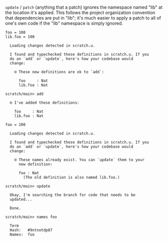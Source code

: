 `update` / `patch` (anything that a patch) ignores the namespace named "lib" at the location it's applied. This follows
the project organization convention that dependencies are put in "lib"; it's much easier to apply a patch to all of
one's own code if the "lib" namespace is simply ignored.

``` unison
foo = 100
lib.foo = 100
```

``` ucm
  Loading changes detected in scratch.u.

  I found and typechecked these definitions in scratch.u. If you
  do an `add` or `update`, here's how your codebase would
  change:
  
    ⍟ These new definitions are ok to `add`:
    
      foo     : Nat
      lib.foo : Nat

```

``` ucm
scratch/main> add

  ⍟ I've added these definitions:
  
    foo     : Nat
    lib.foo : Nat

```

``` unison
foo = 200
```

``` ucm
  Loading changes detected in scratch.u.

  I found and typechecked these definitions in scratch.u. If you
  do an `add` or `update`, here's how your codebase would
  change:
  
    ⍟ These names already exist. You can `update` them to your
      new definition:
    
      foo : Nat
        (The old definition is also named lib.foo.)

```

``` ucm
scratch/main> update

  Okay, I'm searching the branch for code that needs to be
  updated...

  Done.

scratch/main> names foo

  Term
  Hash:   #9ntnotdp87
  Names:  foo

```
